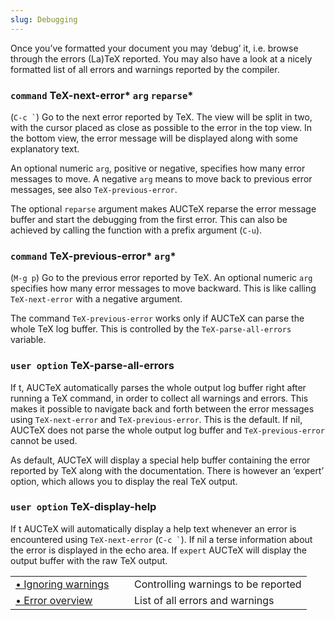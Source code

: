 ```yaml
---
slug: Debugging
---
```


Once you’ve formatted your document you may ‘debug’ it, i.e. browse through the errors (La)TeX reported. You may also have a look at a nicely formatted list of all errors and warnings reported by the compiler.

### <span className="tag command">`command`</span> **TeX-next-error*** `arg` `reparse`*

(`` C-c ` ``) Go to the next error reported by TeX. The view will be split in two, with the cursor placed as close as possible to the error in the top view. In the bottom view, the error message will be displayed along with some explanatory text.

An optional numeric `arg`, positive or negative, specifies how many error messages to move. A negative `arg` means to move back to previous error messages, see also `TeX-previous-error`.

The optional `reparse` argument makes AUCTeX reparse the error message buffer and start the debugging from the first error. This can also be achieved by calling the function with a prefix argument (`C-u`).

### <span className="tag command">`command`</span> **TeX-previous-error*** `arg`*

(`M-g p`) Go to the previous error reported by TeX. An optional numeric `arg` specifies how many error messages to move backward. This is like calling `TeX-next-error` with a negative argument.

The command `TeX-previous-error` works only if AUCTeX can parse the whole TeX log buffer. This is controlled by the `TeX-parse-all-errors` variable.

### <span className="tag useroption">`user option`</span> **TeX-parse-all-errors**

If t, AUCTeX automatically parses the whole output log buffer right after running a TeX command, in order to collect all warnings and errors. This makes it possible to navigate back and forth between the error messages using `TeX-next-error` and `TeX-previous-error`. This is the default. If nil, AUCTeX does not parse the whole output log buffer and `TeX-previous-error` cannot be used.

As default, AUCTeX will display a special help buffer containing the error reported by TeX along with the documentation. There is however an ‘expert’ option, which allows you to display the real TeX output.

### <span className="tag useroption">`user option`</span> **TeX-display-help**

If t AUCTeX will automatically display a help text whenever an error is encountered using `TeX-next-error` (`` C-c ` ``). If nil a terse information about the error is displayed in the echo area. If `expert` AUCTeX will display the output buffer with the raw TeX output.

|                                                       |    |                                     |
| :---------------------------------------------------- | -- | :---------------------------------- |
| [• Ignoring warnings](/docs/auctex/Ignoring-warnings) |    | Controlling warnings to be reported |
| [• Error overview](/docs/auctex/Error-overview)       |    | List of all errors and warnings     |
